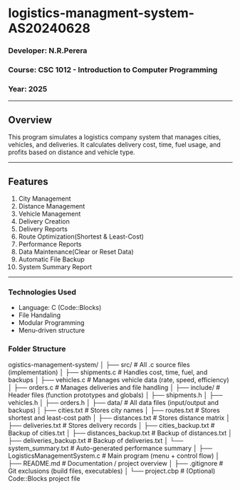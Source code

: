 # logistics-managment-system-AS20240628

### Developer: N.R.Perera
### Course: CSC 1012 - Introduction to Computer Programming
### Year: 2025

---

## Overview
This program simulates a logistics company system that manages cities, vehicles, and deliveries.
It calculates delivery cost, time, fuel usage, and profits based on distance and vehicle type.

---

## Features
1. City Management
2. Distance Management
3. Vehicle Management
4. Delivery Creation
5. Delivery Reports
6. Route Optimization(Shortest & Least-Cost)
7. Performance Reports
8. Data Maintenance(Clear or Reset Data)
9. Automatic File Backup
10. System Summary Report

---

### Technologies Used
- Language: C (Code::Blocks)
- File Handaling
- Modular Programming
- Menu-driven structure

### Folder Structure

ogistics-management-system/
│
├── src/ # All .c source files (implementation)
│ ├── shipments.c # Handles cost, time, fuel, and backups
│ ├── vehicles.c # Manages vehicle data (rate, speed, efficiency)
│ ├── orders.c # Manages deliveries and file handling
│
├── include/ # Header files (function prototypes and globals)
│ ├── shipments.h
│ ├── vehicles.h
│ ├── orders.h
│
├── data/ # All data files (input/output and backups)
│ ├── cities.txt # Stores city names
│ ├── routes.txt # Stores shortest and least-cost path
│ ├── distances.txt # Stores distance matrix
│ ├── deliveries.txt # Stores delivery records
│ ├── cities_backup.txt # Backup of cities.txt
│ ├── distances_backup.txt # Backup of distances.txt
│ ├── deliveries_backup.txt # Backup of deliveries.txt
│ └── system_summary.txt # Auto-generated performance summary
│
├── LogisticsManagementSystem.c # Main program (menu + control flow)
│
├── README.md # Documentation / project overview
│
├── .gitignore # Git exclusions (build files, executables)
│
└── project.cbp # (Optional) Code::Blocks project file
